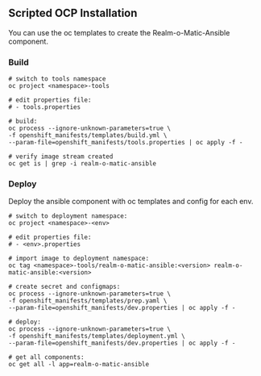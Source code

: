 ## Scripted OCP Installation

You can use the oc templates to create the Realm-o-Matic-Ansible component.

### Build
```shell
# switch to tools namespace
oc project <namespace>-tools

# edit properties file:
# - tools.properties

# build:
oc process --ignore-unknown-parameters=true \
-f openshift_manifests/templates/build.yml \
--param-file=openshift_manifests/tools.properties | oc apply -f -

# verify image stream created
oc get is | grep -i realm-o-matic-ansible
```

### Deploy

Deploy the ansible component with oc templates and config for each env.

```shell
# switch to deployment namespace:
oc project <namespace>-<env>

# edit properties file:
# - <env>.properties

# import image to deployment namespace:
oc tag <namespace>-tools/realm-o-matic-ansible:<version> realm-o-matic-ansible:<version>

# create secret and configmaps:
oc process --ignore-unknown-parameters=true \
-f openshift_manifests/templates/prep.yaml \
--param-file=openshift_manifests/dev.properties | oc apply -f -

# deploy:
oc process --ignore-unknown-parameters=true \
-f openshift_manifests/templates/deployment.yml \
--param-file=openshift_manifests/dev.properties | oc apply -f -

# get all components:
oc get all -l app=realm-o-matic-ansible
```
